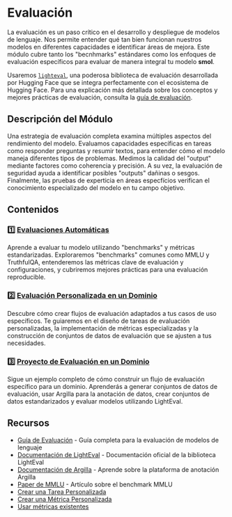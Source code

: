 # Evaluación

La evaluación es un paso crítico en el desarrollo y despliegue de modelos de lenguaje. Nos permite entender qué tan bien funcionan nuestros modelos en diferentes capacidades e identificar áreas de mejora. Este módulo cubre tanto los "becnhmarks" estándares como los enfoques de evaluación específicos para evaluar de manera integral tu modelo **smol**.

Usaremos [`lighteval`](https://github.com/huggingface/lighteval), una poderosa biblioteca de evaluación desarrollada por Hugging Face que se integra perfectamente con el ecosistema de Hugging Face. Para una explicación más detallada sobre los conceptos y mejores prácticas de evaluación, consulta la [guía de evaluación](https://github.com/huggingface/evaluation-guidebook).

## Descripción del Módulo

Una estrategia de evaluación completa examina múltiples aspectos del rendimiento del modelo. Evaluamos capacidades específicas en tareas como responder preguntas y resumir textos, para entender cómo el modelo maneja diferentes tipos de problemas. Medimos la calidad del "output" mediante factores como coherencia y precisión. A su vez, la evaluación de seguridad ayuda a identificar posibles "outputs" dañinas o sesgos. Finalmente, las pruebas de experticia en áreas especfícios verifican el conocimiento especializado del modelo en tu campo objetivo.

## Contenidos

### 1️⃣ [Evaluaciones Automáticas](./automatic_benchmarks.md)
Aprende a evaluar tu modelo utilizando "benchmarks" y métricas estandarizadas. Exploraremos "benchmarks" comunes como MMLU y TruthfulQA, entenderemos las métricas clave de evaluación y configuraciones, y cubriremos mejores prácticas para una evaluación reproducible.

### 2️⃣ [Evaluación Personalizada en un Dominio](./custom_evaluation.md)
Descubre cómo crear flujos de evaluación adaptados a tus casos de uso específicos. Te guiaremos en el diseño de tareas de evaluación personalizadas, la implementación de métricas especializadas y la construcción de conjuntos de datos de evaluación que se ajusten a tus necesidades.

### 3️⃣ [Proyecto de Evaluación en un Dominio](./project/README.md)
Sigue un ejemplo completo de cómo construir un flujo de evaluación específico para un dominio. Aprenderás a generar conjuntos de datos de evaluación, usar Argilla para la anotación de datos, crear conjuntos de datos estandarizados y evaluar modelos utilizando LightEval.

## Recursos

- [Guía de Evaluación](https://github.com/huggingface/evaluation-guidebook) - Guía completa para la evaluación de modelos de lenguaje
- [Documentación de LightEval](https://github.com/huggingface/lighteval) - Documentación oficial de la biblioteca LightEval
- [Documentación de Argilla](https://docs.argilla.io) - Aprende sobre la plataforma de anotación Argilla
- [Paper de MMLU](https://arxiv.org/abs/2009.03300) - Artículo sobre el benchmark MMLU
- [Crear una Tarea Personalizada](https://github.com/huggingface/lighteval/wiki/Adding-a-Custom-Task)
- [Crear una Métrica Personalizada](https://github.com/huggingface/lighteval/wiki/Adding-a-New-Metric)
- [Usar métricas existentes](https://github.com/huggingface/lighteval/wiki/Metric-List)
